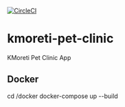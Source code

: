 [![CircleCI](https://circleci.com/gh/kmoreti/kmoreti-pet-clinic.svg?style=svg)](https://circleci.com/gh/kmoreti/kmoreti-pet-clinic)

# kmoreti-pet-clinic

KMoreti Pet Clinic App

## Docker
cd /docker
docker-compose up --build 